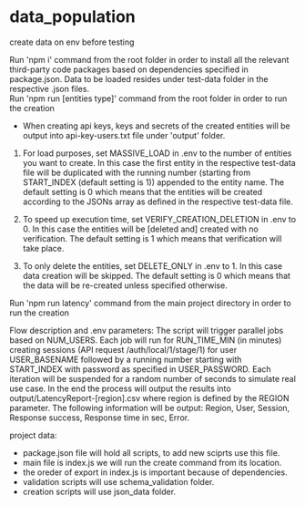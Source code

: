 # data_population
create data on env before testing

Run 'npm i' command from the root folder in order to install all the relevant third-party code packages based on dependencies specified in package.json.
Data to be loaded resides under test-data folder in the respective .json files.  
Run 'npm run [entities type]' command from the root folder in order to run the creation

* When creating api keys, keys and secrets of the created entities will be output into api-key-users.txt file under 'output' folder.

1. For load purposes, set MASSIVE_LOAD in .env to the number of entities you want to create. 
    In this case the first entity in the respective test-data file will be duplicated with the running number (starting from START_INDEX (default setting is 1)) appended to the entity name.
    The default setting is 0 which means that the entities will be created according to the JSONs array as defined in the respective test-data file.

2. To speed up execution time, set VERIFY_CREATION_DELETION in .env to 0. 
    In this case the entities will be [deleted and] created with no verification.
    The default setting is 1 which means that verification will take place.

3. To only delete the entities, set DELETE_ONLY in .env to 1.
    In this case data creation will be skipped.
    The default setting is 0 which means that the data will be re-created unless specified otherwise.
   
Run 'npm run latency' command from the main project directory in order to run the creation
   
Flow description and .env parameters:
The script will trigger parallel jobs based on NUM_USERS.
Each job will run for RUN_TIME_MIN (in minutes) creating sessions (API request /auth/local/1/stage/1) for user USER_BASENAME followed by a running number starting with START_INDEX with password as specified in USER_PASSWORD.
Each iteration will be suspended for a random number of seconds to simulate real use case. 
In the end the process will output the results into output/LatencyReport-[region].csv where region is defined by the REGION parameter. The following information will be output: Region, User, Session, Response success, Response time in sec, Error.

project data:
* package.json file will hold all scripts, to add new sciprts use this file.
* main file is index.js we will run the create command from its location.
* the oreder of export in index.js is important because of dependencies.
* validation scripts will use schema_validation folder.
* creation scripts will use json_data folder.
